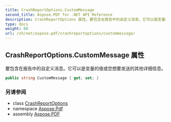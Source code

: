 ```yaml
---
title: CrashReportOptions.CustomMessage
second_title: Aspose.PDF for .NET API Reference
description: CrashReportOptions 属性。要包含在报告中的自定义消息。它可以是变量的值或您想要发送的其他详细信息。
type: docs
weight: 60
url: /zh/net/aspose.pdf/crashreportoptions/custommessage/
---
```

## CrashReportOptions.CustomMessage 属性

要包含在报告中的自定义消息。它可以是变量的值或您想要发送的其他详细信息。

```csharp
public string CustomMessage { get; set; }
```

### 另请参阅

* class [CrashReportOptions](../)
* namespace [Aspose.Pdf](../../../aspose.pdf/)
* assembly [Aspose.PDF](../../../)